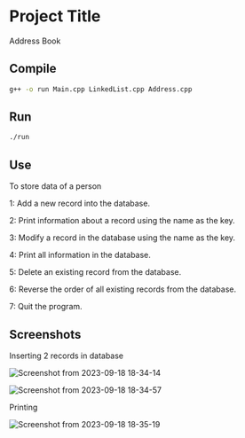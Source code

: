 
# Project Title

Address Book

## Compile

```bash
g++ -o run Main.cpp LinkedList.cpp Address.cpp
```

## Run

```bash
./run
```


## Use
To store data of a person 

1: Add a new record into the database.

2: Print information about a record using the name as the key.

3: Modify a record in the database using the name as the key.

4: Print all information in the database.

5: Delete an existing record from the database.

6: Reverse the order of all existing records from the database.

7: Quit the program.


## Screenshots

Inserting 2 records in database 

![Screenshot from 2023-09-18 18-34-14](https://github.com/rkirtii/Address_Book/assets/142138548/e80c31db-ebe3-4d7c-8dd5-b0d2d1892913)

![Screenshot from 2023-09-18 18-34-57](https://github.com/rkirtii/Address_Book/assets/142138548/4ae5d306-c7fd-4c2a-a6ae-26021f9e818e)

Printing

![Screenshot from 2023-09-18 18-35-19](https://github.com/rkirtii/Address_Book/assets/142138548/ca35a777-25c8-4c5a-a278-9985bbbcbfa4)
